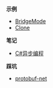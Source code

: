 <!-- markdownlint-disable MD041 -->
<!-- markdownlint-disable MD036 -->

**示例**
* [BridgeMode](example-bridge-mode.md)
* [Clone](example-clone-extension.md)

**笔记**
* [C#异步编程](note-csharp-asynchronous-programming.md)

**踩坑**
* [protobuf-net](panic-protobuf-net.md)
